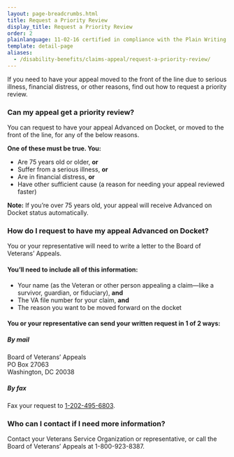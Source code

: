 ```yaml
---
layout: page-breadcrumbs.html
title: Request a Priority Review
display_title: Request a Priority Review
order: 2
plainlanguage: 11-02-16 certified in compliance with the Plain Writing Act
template: detail-page
aliases:
  - /disability-benefits/claims-appeal/request-a-priority-review/
---
```

<div itemscope itemtype="http://schema.org/HowTo">

<div class="va-introtext" itemprop="description">
If you need to have your appeal moved to the front of the line due to serious illness, financial distress, or other reasons, find out how to request a priority review.
</div>

<h3>Can my appeal get a priority review?</h3>
You can request to have your appeal Advanced on Docket, or moved to the front of the line, for any of the below reasons.
<div class="feature">

**One of these must be true. You:**
- Are 75 years old or older, **or**
- Suffer from a serious illness, **or**
- Are in financial distress, **or**
- Have other sufficient cause (a reason for needing your appeal reviewed faster)

**Note:** If you’re over 75 years old, your appeal will receive Advanced on Docket status automatically.
</div>

### How do I request to have my appeal Advanced on Docket?
You or your representative will need to write a letter to the Board of Veterans’ Appeals.

#### You’ll need to include all of this information:
- Your name (as the Veteran or other person appealing a claim—like a survivor, guardian, or fiduciary), **and**
- The VA file number for your claim, **and**
- The reason you want to be moved forward on the docket

#### You or your representative can send your written request in 1 of 2 ways:

##### By mail
<p class="va-address-block">
  Board of Veterans’ Appeals<br/>
  PO Box 27063<br/>
  Washington, DC 20038<br/>
</p>

##### By fax
Fax your request to <a href="tel:+12024956803">1-202-495-6803</a>.

### Who can I contact if I need more information?

Contact your Veterans Service Organization or representative, or call the Board of Veterans’ Appeals at 1-800-923-8387.


